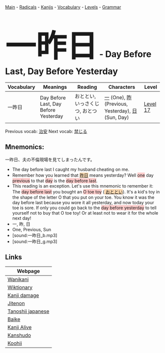 <style> bigfont {font-size: 100px}</style>
[Main](../README.md) -
[Radicals](../radicals.md) -
[Kanjis](../kanjis.md) -
[Vocabulary](../vocabulary.md) -
[Levels](../levels.md) -
[Grammar](../grammar.md)
# <bigfont> 一昨日</bigfont> - Day Before Last, Day Before Yesterday 

| Vocabulary | Meanings | Reading | Characters | Level |
| --- | --- | --- | --- | --- |
| 一昨日 | Day Before Last, Day Before Yesterday | おととい, いっさくじつ, おとつい |  [一](../kanjis/一.md) (One), [昨](../kanjis/昨.md) (Previous, Yesterday), [日](../kanjis/日.md) (Sun, Day) | [Level 17](../levels/wk_level17.md) |

Previous vocab: [治安](治安.md) Next vocab: [禁じる](禁じる.md) 

## Mnemonics:
一昨日、夫の不倫現場を見てしまったんです。
* The day before last I caught my husband cheating on me.
* Remember how you learned that <span style="background-color:#fed8b1"> [昨日](https://jisho.org/search/昨日)</span> means yesterday? Well <span style="background-color:#ffcccb"> one</span> day <span style="background-color:#ffcccb"> previous</span> to that <span style="background-color:#ffcccb"> day</span> is the <span style="background-color:#ffcccb"> day before last</span>. 
* This reading is an exception. Let's use this mnemonic to remember it:<br />The <span style="background-color:#ffcccb"> day before last</span> you bought an <span style="background-color:#ffcccb"> O toe toy</span> (<span style="background-color:#fed8b1"> [おととい](https://jisho.org/search/おととい)</span>). It's a kid's toy in the shape of the letter O that you put on your toe. You know it was the day before last because you wore it all yesterday, and now today your toe is sore. If only you could go back to the <span style="background-color:#ffcccb"> day before yesterday</span> to tell yourself not to buy that O toe toy! Or at least not to wear it for the whole next day!
* 一, 昨, 日
* One, Previous, Sun
* [sound:一昨日_b.mp3]
* [sound:一昨日_g.mp3]


## Links 

| Webpage |
| --- |
| [Wanikani          ](https://www.wanikani.com/kanji/一昨日) |
| [Wiktionary        ](https://en.wiktionary.org/wiki/一昨日) |
| [Kanji damage      ](http://www.kanjidamage.com/kanji/search?utf8=✓&q=一昨日) |
| [Jitenon           ](https://jitenon.com/kanji/一昨日) |
| [Tanoshii japanese ](https://www.tanoshiijapanese.com/dictionary/kanji.cfm?k=一昨日) |
| [Baike             ](https://baike.baidu.com/item/一昨日) |
| [Kanji Alive       ](https://app.kanjialive.com/一昨日) |
| [Kanshudo          ](https://www.kanshudo.com/searchmn?q=一昨日) |
| [Koohii            ](https://kanji.koohii.com/study/kanji/一昨日) |
